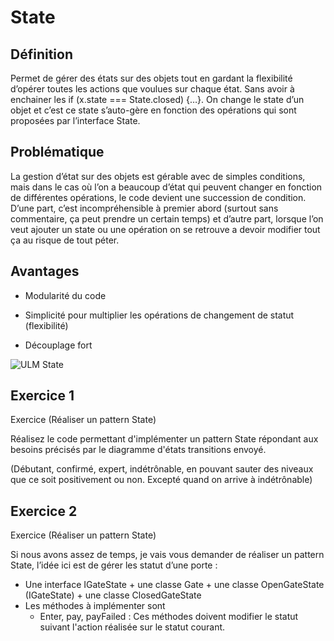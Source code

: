 # State

## Définition

Permet de gérer des états sur des objets tout en gardant la flexibilité d’opérer toutes les actions que voulues sur chaque état.
Sans avoir à enchainer les if (x.state === State.closed) {…}.
On change le state d’un objet et c’est ce state s’auto-gère en fonction des opérations qui sont proposées par l’interface State. 

## Problématique

La gestion d’état sur des objets est gérable avec de simples conditions, mais dans le cas où l’on a beaucoup d’état qui peuvent changer en fonction de différentes opérations, le code devient une succession de condition.
D’une part, c’est incompréhensible à premier abord (surtout sans commentaire, ça peut prendre un certain temps) et d’autre part, lorsque l’on veut ajouter un state ou une opération on se retrouve a devoir modifier tout ça au risque de tout péter.

## Avantages

- Modularité du code
 
- Simplicité pour multiplier les opérations de changement de statut (flexibilité)
 
- Découplage fort

![ULM State](https://raw.githubusercontent.com/kbrdn1/Design-Patterns-TS/main/assets/ULM-State.png)

## Exercice 1
Exercice (Réaliser un pattern State)

Réalisez le code permettant d'implémenter un pattern State répondant aux besoins précisés par le diagramme d'états transitions envoyé. 

(Débutant, confirmé, expert, indétrônable, en pouvant sauter des niveaux que ce soit positivement ou non. Excepté quand on arrive à indétrônable)

## Exercice 2

Exercice (Réaliser un pattern State)

Si nous avons assez de temps, je vais vous demander de réaliser un pattern State, l’idée ici est de gérer les statut d’une porte :

- Une interface IGateState + une classe Gate + une classe OpenGateState (IGateState) + une classe ClosedGateState
- Les méthodes à implémenter sont
  - Enter, pay, payFailed : Ces méthodes doivent modifier le statut suivant l'action réalisée sur le statut courant.
